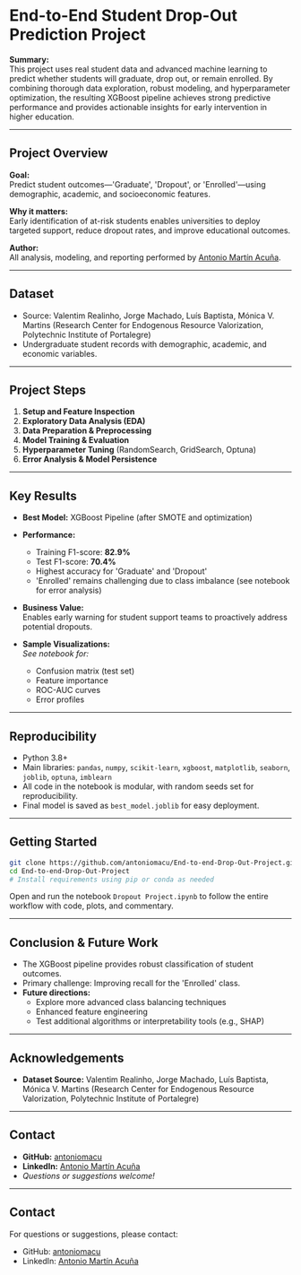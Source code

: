 # End-to-End Student Drop-Out Prediction Project

**Summary:**  
This project uses real student data and advanced machine learning to predict whether students will graduate, drop out, or remain enrolled. By combining thorough data exploration, robust modeling, and hyperparameter optimization, the resulting XGBoost pipeline achieves strong predictive performance and provides actionable insights for early intervention in higher education.

---

## **Project Overview**

**Goal:**  
Predict student outcomes—'Graduate', 'Dropout', or 'Enrolled'—using demographic, academic, and socioeconomic features.

**Why it matters:**  
Early identification of at-risk students enables universities to deploy targeted support, reduce dropout rates, and improve educational outcomes.

**Author:**  
All analysis, modeling, and reporting performed by [Antonio Martín Acuña](https://github.com/antoniomacu).

---

## **Dataset**

- Source: Valentim Realinho, Jorge Machado, Luís Baptista, Mónica V. Martins (Research Center for Endogenous Resource Valorization, Polytechnic Institute of Portalegre)
- Undergraduate student records with demographic, academic, and economic variables.

---

## **Project Steps**

1. **Setup and Feature Inspection**
2. **Exploratory Data Analysis (EDA)**
3. **Data Preparation & Preprocessing**
4. **Model Training & Evaluation**
5. **Hyperparameter Tuning** (RandomSearch, GridSearch, Optuna)
6. **Error Analysis & Model Persistence**

---

## **Key Results**

- **Best Model:** XGBoost Pipeline (after SMOTE and optimization)
- **Performance:**
  - Training F1-score: **82.9%**
  - Test F1-score: **70.4%**
  - Highest accuracy for 'Graduate' and 'Dropout'
  - 'Enrolled' remains challenging due to class imbalance (see notebook for error analysis)
- **Business Value:**  
  Enables early warning for student support teams to proactively address potential dropouts.

- **Sample Visualizations:**  
  _See notebook for:_
    - Confusion matrix (test set)
    - Feature importance
    - ROC-AUC curves
    - Error profiles

---

## **Reproducibility**

- Python 3.8+
- Main libraries: `pandas`, `numpy`, `scikit-learn`, `xgboost`, `matplotlib`, `seaborn`, `joblib`, `optuna`, `imblearn`
- All code in the notebook is modular, with random seeds set for reproducibility.
- Final model is saved as `best_model.joblib` for easy deployment.

---

## **Getting Started**

```bash
git clone https://github.com/antoniomacu/End-to-end-Drop-Out-Project.git
cd End-to-end-Drop-Out-Project
# Install requirements using pip or conda as needed
```

Open and run the notebook `Dropout Project.ipynb` to follow the entire workflow with code, plots, and commentary.

---

## **Conclusion & Future Work**

- The XGBoost pipeline provides robust classification of student outcomes.
- Primary challenge: Improving recall for the 'Enrolled' class.
- **Future directions:**  
  - Explore more advanced class balancing techniques
  - Enhanced feature engineering
  - Test additional algorithms or interpretability tools (e.g., SHAP)

---

## **Acknowledgements**

- **Dataset Source:** Valentim Realinho, Jorge Machado, Luís Baptista, Mónica V. Martins (Research Center for Endogenous Resource Valorization, Polytechnic Institute of Portalegre)

---

## **Contact**

- **GitHub:** [antoniomacu](https://github.com/antoniomacu)
- **LinkedIn:** [Antonio Martín Acuña](https://www.linkedin.com/in/antonio-mart%C3%ADn-acu%C3%B1a/)
- _Questions or suggestions welcome!_

---
## Contact

For questions or suggestions, please contact:
- GitHub: [antoniomacu](https://github.com/antoniomacu)
- LinkedIn: [Antonio Martín Acuña](https://www.linkedin.com/in/antonio-mart%C3%ADn-acu%C3%B1a-328793208/)
